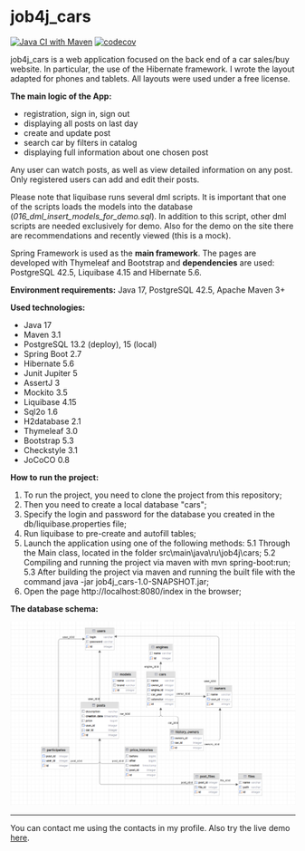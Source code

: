 # job4j_cars

[![Java CI with Maven](https://github.com/ibobrov/job4j_cars/actions/workflows/maven.yml/badge.svg)](https://github.com/ibobrov/job4j_cars/actions/workflows/maven.yml)
[![codecov](https://codecov.io/github/ibobrov/job4j_cars/branch/master/graph/badge.svg?token=I2vmQXZef5)](https://codecov.io/github/ibobrov/job4j_cars)

job4j_cars is a web application focused on the back end of a car sales/buy website. In particular, the use of the Hibernate framework.
I wrote the layout adapted for phones and tablets. All layouts were used under a free license.

**The main logic of the App:**
* registration, sign in, sign out
* displaying all posts on last day
* create and update post
* search car by filters in catalog
* displaying full information about one chosen post

Any user can watch posts, as well as view detailed information on any post.
Only registered users can add and edit their posts.

Please note that liquibase runs several dml scripts. It is important that one of the scripts loads the models into the database (*016_dml_insert_models_for_demo.sql*). In addition to this script, other dml scripts are needed exclusively for demo. Also for the demo on the site there are recommendations and recently viewed (this is a mock).

Spring Framework is used as the **main framework**. The pages are developed with Thymeleaf and Bootstrap and **dependencies** are used: PostgreSQL 42.5, Liquibase 4.15 and Hibernate 5.6.

**Environment requirements:** Java 17, PostgreSQL 42.5, Apache Maven 3+

**Used technologies:**
* Java 17
* Maven 3.1
* PostgreSQL 13.2 (deploy), 15 (local)
* Spring Boot 2.7
* Hibernate 5.6
* Junit Jupiter 5
* AssertJ 3
* Mockito 3.5
* Liquibase 4.15
* Sql2o 1.6
* H2database 2.1
* Thymeleaf 3.0
* Bootstrap 5.3
* Checkstyle 3.1
* JoCoCO 0.8

**How to run the project:**
1. To run the project, you need to clone the project from this repository;
2. Then you need to create a local database "cars";
3. Specify the login and password for the database you created in the db/liquibase.properties file;
4. Run liquibase to pre-create and autofill tables;
5. Launch the application using one of the following methods:
   5.1 Through the Main class, located in the folder src\main\java\ru\job4j\cars;
   5.2 Compiling and running the project via maven with mvn spring-boot:run;
   5.3 After building the project via maven and running the built file with the command java -jar job4j_cars-1.0-SNAPSHOT.jar;
6. Open the page http://localhost:8080/index in the browser;

**The database schema:**

![db_schema.JPG](img/db_schema.png)

---

You can contact me using the contacts in my profile.
Also try the live demo [here](https://cinemarailway-production.up.railway.app/).